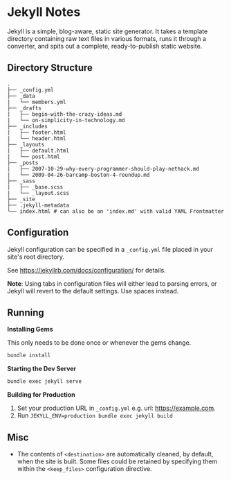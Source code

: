 # Jekyll Notes

Jekyll is a simple, blog-aware, static site generator.  It takes a template
directory containing raw text files in various formats, runs it through a
converter, and spits out a complete, ready-to-publish static website.

## Directory Structure

```
.
├── _config.yml
├── _data
|   └── members.yml
├── _drafts
|   ├── begin-with-the-crazy-ideas.md
|   └── on-simplicity-in-technology.md
├── _includes
|   ├── footer.html
|   └── header.html
├── _layouts
|   ├── default.html
|   └── post.html
├── _posts
|   ├── 2007-10-29-why-every-programmer-should-play-nethack.md
|   └── 2009-04-26-barcamp-boston-4-roundup.md
├── _sass
|   ├── _base.scss
|   └── _layout.scss
├── _site
├── .jekyll-metadata
└── index.html # can also be an 'index.md' with valid YAML Frontmatter
```


## Configuration

Jekyll configuration can be specified in a `_config.yml` file placed in your
site's root directory.

See https://jekyllrb.com/docs/configuration/ for details.

**Note**: Using tabs in configuration files will either lead to parsing
errors, or Jekyll will revert to the default settings.  Use spaces instead.


## Running

**Installing Gems**

This only needs to be done once or whenever the gems change.

```sh
bundle install
```

**Starting the Dev Server**

```sh
bundle exec jekyll serve
```

**Building for Production**

1. Set your production URL in `_config.yml` e.g. url: https://example.com.
2. Run `JEKYLL_ENV=production bundle exec jekyll build`


## Misc

* The contents of `<destination>` are automatically cleaned, by default, when
  the site is built.  Some files could be retained by specifying them within the
  `<keep_files>` configuration directive.

